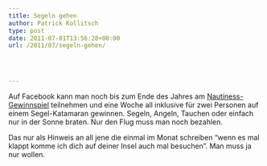 ```yaml
---
title: Segeln gehen
author: Patrick Kollitsch
type: post
date: 2011-07-01T13:56:28+00:00
url: /2011/07/segeln-gehen/




---
```

Auf Facebook kann man noch bis zum Ende des Jahres am [Nautiness-Gewinnspiel][1] teilnehmen und eine Woche all inklusive für zwei Personen auf einem Segel-Katamaran gewinnen. Segeln, Angeln, Tauchen oder einfach nur in der Sonne braten. Nur den Flug muss man noch bezahlen. 

Das nur als Hinweis an all jene die einmal im Monat schreiben &#8220;wenn es mal klappt komme ich dich auf deiner Insel auch mal besuchen&#8221;. Man muss ja nur wollen.

 [1]: http://www.facebook.com/NAUTINESSSailing?sk=app_151260311607998